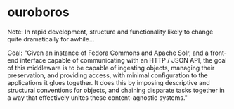 ouroboros
========

Note: In rapid development, structure and functionality likely to change quite dramatically for awhile...

Goal:
"Given an instance of Fedora Commons and Apache Solr, and a front-end interface capable of communicating with an HTTP / JSON API, the goal of this middleware is to be capable of ingesting objects, managing their preservation, and providing access, with minimal configuration to the applications it glues together. It does this by imposing descriptive and structural conventions for objects, and chaining disparate tasks together in a way that effectively unites these content-agnostic systems."
